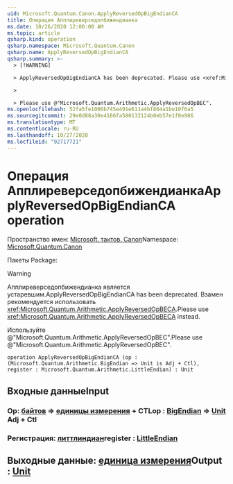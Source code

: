 ```yaml
---
uid: Microsoft.Quantum.Canon.ApplyReversedOpBigEndianCA
title: Операция Апплиреверседопбижендианка
ms.date: 10/26/2020 12:00:00 AM
ms.topic: article
qsharp.kind: operation
qsharp.namespace: Microsoft.Quantum.Canon
qsharp.name: ApplyReversedOpBigEndianCA
qsharp.summary: >-
  > [!WARNING]

  > ApplyReversedOpBigEndianCA has been deprecated. Please use <xref:Microsoft.Quantum.Arithmetic.ApplyReversedOpBECA> instead.

  >

  > Please use @"Microsoft.Quantum.Arithmetic.ApplyReversedOpBEC".
ms.openlocfilehash: 52fa5fe1006b745e491e611a4bf864a1be10f6a5
ms.sourcegitcommit: 29e0d88a30e4166fa580132124b0eb57e1f0e986
ms.translationtype: MT
ms.contentlocale: ru-RU
ms.lasthandoff: 10/27/2020
ms.locfileid: "92717721"
---
```

# <a name="applyreversedopbigendianca-operation"></a><span data-ttu-id="2d033-102">Операция Апплиреверседопбижендианка</span><span class="sxs-lookup"><span data-stu-id="2d033-102">ApplyReversedOpBigEndianCA operation</span></span>

<span data-ttu-id="2d033-103">Пространство имен: [Microsoft. тактов. Canon](xref:Microsoft.Quantum.Canon)</span><span class="sxs-lookup"><span data-stu-id="2d033-103">Namespace: [Microsoft.Quantum.Canon](xref:Microsoft.Quantum.Canon)</span></span>

<span data-ttu-id="2d033-104">Пакеты [](https://nuget.org/packages/)</span><span class="sxs-lookup"><span data-stu-id="2d033-104">Package: [](https://nuget.org/packages/)</span></span>


> [!WARNING]
> <span data-ttu-id="2d033-105">Апплиреверседопбижендианка является устаревшим.</span><span class="sxs-lookup"><span data-stu-id="2d033-105">ApplyReversedOpBigEndianCA has been deprecated.</span></span> <span data-ttu-id="2d033-106">Взамен рекомендуется использовать <xref:Microsoft.Quantum.Arithmetic.ApplyReversedOpBECA>.</span><span class="sxs-lookup"><span data-stu-id="2d033-106">Please use <xref:Microsoft.Quantum.Arithmetic.ApplyReversedOpBECA> instead.</span></span>
>
> <span data-ttu-id="2d033-107">Используйте @"Microsoft.Quantum.Arithmetic.ApplyReversedOpBEC".</span><span class="sxs-lookup"><span data-stu-id="2d033-107">Please use @"Microsoft.Quantum.Arithmetic.ApplyReversedOpBEC".</span></span>



```qsharp
operation ApplyReversedOpBigEndianCA (op : (Microsoft.Quantum.Arithmetic.BigEndian => Unit is Adj + Ctl), register : Microsoft.Quantum.Arithmetic.LittleEndian) : Unit
```


## <a name="input"></a><span data-ttu-id="2d033-108">Входные данные</span><span class="sxs-lookup"><span data-stu-id="2d033-108">Input</span></span>

### <a name="op--bigendian--unit-adj--ctl"></a><span data-ttu-id="2d033-109">Op: [байтов](xref:Microsoft.Quantum.Arithmetic.BigEndian) => [единицы измерения](xref:microsoft.quantum.lang-ref.unit) + CTL</span><span class="sxs-lookup"><span data-stu-id="2d033-109">op : [BigEndian](xref:Microsoft.Quantum.Arithmetic.BigEndian) => [Unit](xref:microsoft.quantum.lang-ref.unit) Adj + Ctl</span></span>




### <a name="register--littleendian"></a><span data-ttu-id="2d033-110">Регистрация: [литтлиндиан](xref:Microsoft.Quantum.Arithmetic.LittleEndian)</span><span class="sxs-lookup"><span data-stu-id="2d033-110">register : [LittleEndian](xref:Microsoft.Quantum.Arithmetic.LittleEndian)</span></span>





## <a name="output--unit"></a><span data-ttu-id="2d033-111">Выходные данные: [единица измерения](xref:microsoft.quantum.lang-ref.unit)</span><span class="sxs-lookup"><span data-stu-id="2d033-111">Output : [Unit](xref:microsoft.quantum.lang-ref.unit)</span></span>

